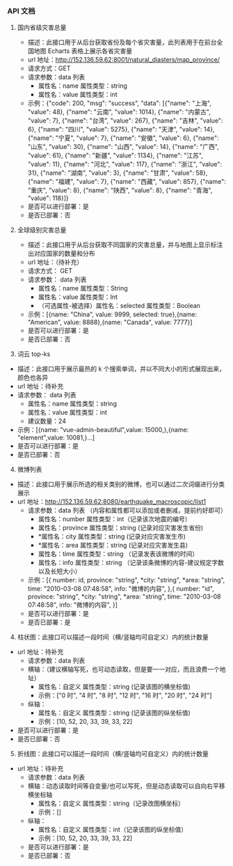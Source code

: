 ### API 文档

1. 国内省级灾害总量

   - 描述：此接口用于从后台获取省份及每个省灾害量，此列表用于在前台全国地图 Echarts 表格上展示各省灾害量
   - url 地址：http://152.136.59.62:8001/natural_diasters/map_province/
   - 请求方式：GET
   - 请求参数：data 列表
     - 属性名：name 属性类型：string
     - 属性名：value 属性类型：int
   - 示例：{"code": 200, "msg": "success", "data": [{"name": "上海", "value": 48}, {"name": "云南", "value": 1014}, {"name": "内蒙古", "value": 7}, {"name": "台湾", "value": 267}, {"name": "吉林", "value": 6}, {"name": "四川", "value": 5275}, {"name": "天津", "value": 14}, {"name": "宁夏", "value": 7}, {"name": "安徽", "value": 6}, {"name": "山东", "value": 30}, {"name": "山西", "value": 14}, {"name": "广西", "value": 61}, {"name": "新疆", "value": 1134}, {"name": "江苏", "value": 11}, {"name": "河北", "value": 117}, {"name": "浙江", "value": 31}, {"name": "湖南", "value": 3}, {"name": "甘肃", "value": 58}, {"name": "福建", "value": 7}, {"name": "西藏", "value": 857}, {"name": "重庆", "value": 8}, {"name": "陕西", "value": 8}, {"name": "青海", "value": 118}]}
   - 是否可以进行部署：是
   - 是否已部署：否

2. 全球级别灾害总量

   - 描述：此接口用于从后台获取不同国家的灾害总量，并与地图上显示标注出对应国家的数量和分布
   - url 地址：（待补充）
   - 请求方式： GET
   - 请求参数： data 列表
     - 属性名：name 属性类型：String
     - 属性名：value 属性类型：Int
     - （可选属性-被选择）属性名：selected 属性类型：Boolean
   - 示例：[{name: "China", value: 9999, selected: true},{name: "American", value: 8888},{name: "Canada", value: 7777}]
   - 是否可以进行部署：是
   - 是否已部署：否

3. 词云 top-ks

- 描述：此接口用于展示最热的 k 个搜索单词，并以不同大小的形式展现出来，颜色也各异
- url 地址：待补充
- 请求参数： data 列表
  - 属性名：name 属性类型：string
  - 属性名：value 属性类型：int
  - 建议数量：24
- 示例：[{name: "vue-admin-beautiful",value: 15000,},{name: "element",value: 10081,}...]
- 是否可以进行部署：是
- 是否已部署：否

4. 微博列表

- 描述：此接口用于展示所选的相关类别的微博，也可以通过二次词缀进行分类展示
- url 地址：http://152.136.59.62:8080/earthquake_macroscopic/list1
  - 请求参数：data 列表 （内容和属性都可以添加或者删减，提前约好即可）
    - 属性名：number 属性类型：int（记录该次地震的编号）
    - 属性名：province 属性类型：string (记录对应灾害发生省份)
    - \*属性名：city 属性类型：string (记录对应灾害发生市)
    - \*属性名：area 属性类型：string (记录对应灾害发生县)
    - 属性名：time 属性类型：string （记录发表该微博的时间）
    <!--  - 属性名：pageviews 属性类型 int （记录该条微博的浏览数量） -->
    - 属性名：info 属性类型：string （记录该条微博的内容-建议规定字数以及长短大小）
    <!--  - 属性名：status 属性类型：string （该条微博的分类属性，可以表现出不同的内容） -->
  - 示例：[{
    number: id,
    province: "string",
    \*city: "string",
    \*area: "string",
    time: "2010-03-08 07:48:58",
    info: "微博的内容",
    },{
    number: "id",
    province: "string",
    \*city: "string",
    \*area: "string",
    time: "2010-03-08 07:48:58",
    info: "微博的内容",
    }]
  - 是否可以进行部署：是
  - 是否已部署：是

4. 柱状图：此接口可以描述一段时间（横/竖轴均可自定义）内的统计数量

- url 地址：待补充
  - 请求参数：data 列表
  - 横轴：（建议横轴写死，也可动态读取，但是要一一对应，而且浪费一个地址）
    - 属性名：自定义 属性类型：string (记录该图的横坐标值)
    - 示例：["0 时", "4 时", "8 时", "12 时", "16 时", "20 时", "24 时"]
  - 纵轴：
    - 属性名：自定义 属性类型：string (记录该图的纵坐标值)
    - 示例：[10, 52, 20, 33, 39, 33, 22]
- 是否可以进行部署：是
- 是否已部署：否

5. 折线图：此接口可以描述一段时间（横/竖轴均可自定义）内的统计数量

- url 地址：待补充
  - 请求参数：data 列表
  - 横轴：动态读取时间等自变量/也可以写死，但是动态读取可以自向右平移横坐标轴
    - 属性名：自定义 属性类型：string（记录改图横坐标）
    - 示例：[]
  - 纵轴：
    - 属性名：自定义 属性类型：int（记录该图的纵坐标值）
    - 示例：[10, 52, 20, 33, 39, 33, 22]
  - 是否可以进行部署：是
  - 是否已部署：否
  
